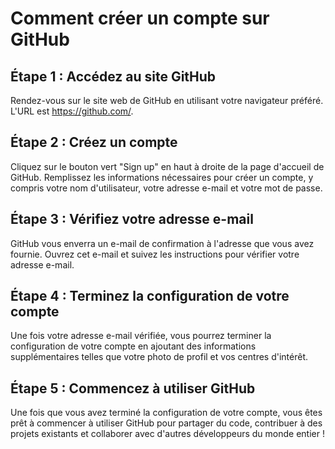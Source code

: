 # Comment créer un compte sur GitHub

## Étape 1 : Accédez au site GitHub

Rendez-vous sur le site web de GitHub en utilisant votre navigateur préféré. L'URL est https://github.com/.

## Étape 2 : Créez un compte

Cliquez sur le bouton vert "Sign up" en haut à droite de la page d'accueil de GitHub. Remplissez les informations nécessaires pour créer un compte, y compris votre nom d'utilisateur, votre adresse e-mail et votre mot de passe.

## Étape 3 : Vérifiez votre adresse e-mail

GitHub vous enverra un e-mail de confirmation à l'adresse que vous avez fournie. Ouvrez cet e-mail et suivez les instructions pour vérifier votre adresse e-mail.

## Étape 4 : Terminez la configuration de votre compte

Une fois votre adresse e-mail vérifiée, vous pourrez terminer la configuration de votre compte en ajoutant des informations supplémentaires telles que votre photo de profil et vos centres d'intérêt.

## Étape 5 : Commencez à utiliser GitHub

Une fois que vous avez terminé la configuration de votre compte, vous êtes prêt à commencer à utiliser GitHub pour partager du code, contribuer à des projets existants et collaborer avec d'autres développeurs du monde entier !
